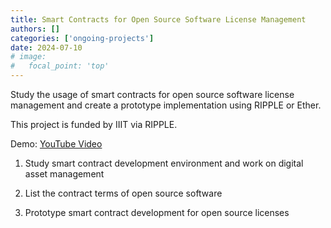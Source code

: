 ```yaml
---
title: Smart Contracts for Open Source Software License Management
authors: []
categories: ['ongoing-projects']
date: 2024-07-10
# image:
#   focal_point: 'top'
---
```


Study the usage of smart contracts for open source software license management and create a prototype implementation using RIPPLE or Ether.

This project is funded by IIIT via RIPPLE.

Demo: [YouTube Video](https://www.youtube.com/watch?v=NlqTsSvGoLY)

<!--more-->

1. Study smart contract development environment and work on digital asset management

2. List the contract terms of open source software

3. Prototype smart contract development for open source licenses
